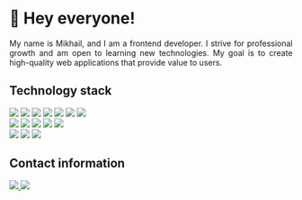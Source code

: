 <h1>
   👋 Hey everyone!
</h1>

<p align="justify">
  My name is Mikhail, and I am a frontend developer. I strive for professional growth and am open to learning new technologies. My goal is to create high-quality web applications that provide value to users.
</p>

<h2>
  Technology stack
</h2>

<div>
  <picture>
     <source srcset="https://img.shields.io/badge/html-%23222222.svg?style=for-the-badge&logo=html5&logoColor=E34F26" media="(prefers-color-scheme: dark)" />
     <source srcset="https://img.shields.io/badge/html-%23F5F5F5.svg?style=for-the-badge&logo=html5&logoColor=E34F26" media="(prefers-color-scheme: light)" />
     <img src="https://img.shields.io/badge/html-%23222222.svg?style=for-the-badge&logo=html5&logoColor=E34F26" />
  </picture>
  <picture>
     <source srcset="https://img.shields.io/badge/css-%23222222.svg?style=for-the-badge&logo=css&logoColor=1572B6" media="(prefers-color-scheme: dark)" />
     <source srcset="https://img.shields.io/badge/css-%23F5F5F5.svg?style=for-the-badge&logo=css&logoColor=1572B6" media="(prefers-color-scheme: light)" />
     <img src="https://img.shields.io/badge/css-%23222222.svg?style=for-the-badge&logo=css&logoColor=8DD6F9" />
  </picture>
  <picture>
     <source srcset="https://img.shields.io/badge/sass-%23222222.svg?style=for-the-badge&logo=sass&logoColor=CC6699" media="(prefers-color-scheme: dark)" />
     <source srcset="https://img.shields.io/badge/sass-%23F5F5F5.svg?style=for-the-badge&logo=sass&logoColor=CC6699" media="(prefers-color-scheme: light)" />
     <img src="https://img.shields.io/badge/sass-%23222222.svg?style=for-the-badge&logo=sass&logoColor=CC6699" />
  </picture>
  <picture>
     <source srcset="https://img.shields.io/badge/javascript-%23222222.svg?style=for-the-badge&logo=javascript&logoColor=F7DF1E" media="(prefers-color-scheme: dark)" />
     <source srcset="https://img.shields.io/badge/javascript-%23F5F5F5.svg?style=for-the-badge&logo=javascript&logoColor=F7DF1E" media="(prefers-color-scheme: light)" />
     <img src="https://img.shields.io/badge/javascript-%23222222.svg?style=for-the-badge&logo=javascript&logoColor=F7DF1E" />
  </picture>
  <picture>
     <source srcset="https://img.shields.io/badge/typescript-%23222222.svg?style=for-the-badge&logo=typescript&logoColor=3178C6" media="(prefers-color-scheme: dark)" />
     <source srcset="https://img.shields.io/badge/typescript-%23F5F5F5.svg?style=for-the-badge&logo=typescript&logoColor=3178C6" media="(prefers-color-scheme: light)" />
     <img src="https://img.shields.io/badge/typescript-%23222222.svg?style=for-the-badge&logo=typescript&logoColor=3178C6" />
  </picture>
  <picture>
     <source srcset="https://img.shields.io/badge/react-%23222222.svg?style=for-the-badge&logo=react&logoColor=61DAFB" media="(prefers-color-scheme: dark)" />
     <source srcset="https://img.shields.io/badge/react-%23F5F5F5.svg?style=for-the-badge&logo=react&logoColor=61DAFB" media="(prefers-color-scheme: light)" />
     <img src="https://img.shields.io/badge/react-%23222222.svg?style=for-the-badge&logo=react&logoColor=61DAFB" />
  </picture>
  <picture>
     <source srcset="https://img.shields.io/badge/next-%23222222.svg?style=for-the-badge&logo=next.js&logoColor=FFFFFF" media="(prefers-color-scheme: dark)" />
     <source srcset="https://img.shields.io/badge/next-%23F5F5F5.svg?style=for-the-badge&logo=next.js&logoColor=000000" media="(prefers-color-scheme: light)" />
     <img src="https://img.shields.io/badge/react-%23222222.svg?style=for-the-badge&logo=next.js&logoColor=000000" />
  </picture>
</div>

<div>
  <picture>
     <source srcset="https://img.shields.io/badge/webpack-%23222222.svg?style=for-the-badge&logo=webpack&logoColor=8DD6F9" media="(prefers-color-scheme: dark)" />
     <source srcset="https://img.shields.io/badge/webpack-%23F5F5F5.svg?style=for-the-badge&logo=webpack&logoColor=8DD6F9" media="(prefers-color-scheme: light)" />
     <img src="https://img.shields.io/badge/webpack-%23222222.svg?style=for-the-badge&logo=webpack&logoColor=8DD6F9" />
  </picture>
  <picture>
     <source srcset="https://img.shields.io/badge/vite-%23222222.svg?style=for-the-badge&logo=vite&logoColor=646CFF" media="(prefers-color-scheme: dark)" />
     <source srcset="https://img.shields.io/badge/vite-%23F5F5F5.svg?style=for-the-badge&logo=vite&logoColor=646CFF" media="(prefers-color-scheme: light)" />
     <img src="https://img.shields.io/badge/vite-%23222222.svg?style=for-the-badge&logo=vite&logoColor=646CFF" />
  </picture>
  <picture>
     <source srcset="https://img.shields.io/badge/vitest-%23222222.svg?style=for-the-badge&logo=vitest&logoColor=6E9F18" media="(prefers-color-scheme: dark)" />
     <source srcset="https://img.shields.io/badge/vitest-%23F5F5F5.svg?style=for-the-badge&logo=vitest&logoColor=6E9F18" media="(prefers-color-scheme: light)" />
     <img src="https://img.shields.io/badge/vitest-%23222222.svg?style=for-the-badge&logo=vitest&logoColor=6E9F18" />
  </picture>
  <picture>
     <source srcset="https://img.shields.io/badge/eslint-%23222222.svg?style=for-the-badge&logo=eslint&logoColor=4B32C3" media="(prefers-color-scheme: dark)" />
     <source srcset="https://img.shields.io/badge/eslint-%23F5F5F5.svg?style=for-the-badge&logo=eslint&logoColor=4B32C3" media="(prefers-color-scheme: light)" />
     <img src="https://img.shields.io/badge/eslint-%23222222.svg?style=for-the-badge&logo=eslint&logoColor=4B32C3" />
  </picture>
  <picture>
     <source srcset="https://img.shields.io/badge/stylelint-%23222222.svg?style=for-the-badge&logo=stylelint&logoColor=FFFFFF" media="(prefers-color-scheme: dark)" />
     <source srcset="https://img.shields.io/badge/stylelint-%23F5F5F5.svg?style=for-the-badge&logo=stylelint&logoColor=000000" media="(prefers-color-scheme: light)" />
     <img src="https://img.shields.io/badge/stylelint-%23222222.svg?style=for-the-badge&logo=stylelint&logoColor=FFFFFF" />
  </picture>
</div>

<div>
  <picture>
     <source srcset="https://img.shields.io/badge/firebase-%23222222.svg?style=for-the-badge&logo=firebase&logoColor=DD2C00" media="(prefers-color-scheme: dark)" />
     <source srcset="https://img.shields.io/badge/firebase-%23F5F5F5.svg?style=for-the-badge&logo=firebase&logoColor=DD2C00" media="(prefers-color-scheme: light)" />
     <img src="https://img.shields.io/badge/firebase-%23222222.svg?style=for-the-badge&logo=firebase&logoColor=DD2C00" />
  </picture>
  <picture>
     <source srcset="https://img.shields.io/badge/supabase-%23222222.svg?style=for-the-badge&logo=supabase&logoColor=3FCF8E" media="(prefers-color-scheme: dark)" />
     <source srcset="https://img.shields.io/badge/supabase-%23F5F5F5.svg?style=for-the-badge&logo=supabase&logoColor=3FCF8E" media="(prefers-color-scheme: light)" />
     <img src="https://img.shields.io/badge/supabase-%23222222.svg?style=for-the-badge&logo=supabase&logoColor=3FCF8E" />
  </picture>
  <picture>
     <source srcset="https://img.shields.io/badge/json%20web%20tokens-%23222222.svg?style=for-the-badge&logo=json%20web%20tokens&logoColor=FFFFFF" media="(prefers-color-scheme: dark)" />
     <source srcset="https://img.shields.io/badge/json%20web%20tokens-%23F5F5F5.svg?style=for-the-badge&logo=json%20web%20tokens&logoColor=000000" media="(prefers-color-scheme: light)" />
     <img src="https://img.shields.io/badge/json%20web%20tokens-%23222222.svg?style=for-the-badge&logo=json%20web%20tokens&logoColor=FFFFFF" />
  </picture>
</div>

<h2>
  Contact information
</h2>

<div>
  <a href="https://t.me/michaelmashush" title="telegram" aria-label="telegram"><picture>
     <source srcset="https://img.shields.io/badge/telegram-%23222222.svg?style=for-the-badge&logo=telegram&logoColor=26A5E4" media="(prefers-color-scheme: dark)" />
     <source srcset="https://img.shields.io/badge/telegram-%23F5F5F5.svg?style=for-the-badge&logo=telegram&logoColor=26A5E4" media="(prefers-color-scheme: light)" />
     <img src="https://img.shields.io/badge/telegram-%23222222.svg?style=for-the-badge&logo=telegram&logoColor=26A5E4" />
  </picture></a>
  <a href="mailto:michael.mashush.career@gmail.com" title="gmail" aria-label="gmail"><picture>
     <source srcset="https://img.shields.io/badge/gmail-%23222222.svg?style=for-the-badge&logo=gmail&logoColor=EA4335" media="(prefers-color-scheme: dark)" />
     <source srcset="https://img.shields.io/badge/gmail-%23F5F5F5.svg?style=for-the-badge&logo=gmail&logoColor=EA4335" media="(prefers-color-scheme: light)" />
     <img src="https://img.shields.io/badge/gmail-%23222222.svg?style=for-the-badge&logo=gmail&logoColor=EA4335" />
  </picture></a>
</div>
